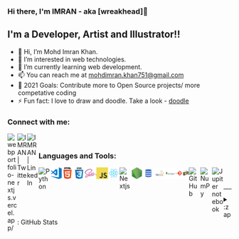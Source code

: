 ### Hi there, I'm IMRAN - aka [wreakhead]👋

## I'm a Developer, Artist and Illustrator!!

- 👋 Hi, I’m Mohd Imran Khan.
- 👀 I’m interested in web technologies.
- 🌱 I’m currently learning web development.
- 📫 You can reach me at mohdimran.khan751@gmail.com
- 🥅 2021 Goals: Contribute more to Open Source projects/ more competative coding
- ⚡ Fun fact: I love to draw and doodle. Take a look - [doodle]

### Connect with me:

[<img align="left" alt="webportfolio-nextjs.vercel.app/" width="22px" src="https://mir-s3-cdn-cf.behance.net/project_modules/source/945b0225337909.563440870421b.png" />][website]
[<img align="left" alt="IMRAN | Twitter" width="22px" src="https://cdn4.iconfinder.com/data/icons/social-media-icons-the-circle-set/48/twitter_circle-512.png" />][twitter]
[<img align="left" alt="IMRAN | LinkedIn" width="26px" src="https://cliply.co/wp-content/uploads/2021/02/372102050_LINKEDIN_ICON_TRANSPARENT_400.gif" />][linkedin]


<br />

### Languages and Tools:

<img align="left" alt="Python" width="26px" src="https://cdn4.iconfinder.com/data/icons/logos-and-brands/512/267_Python_logo-512.png" />
<img align="left" alt="Visual Studio Code" width="26px" src="https://raw.githubusercontent.com/github/explore/80688e429a7d4ef2fca1e82350fe8e3517d3494d/topics/visual-studio-code/visual-studio-code.png" />
<img align="left" alt="HTML5" width="26px" src="https://raw.githubusercontent.com/github/explore/80688e429a7d4ef2fca1e82350fe8e3517d3494d/topics/html/html.png" />
<img align="left" alt="CSS3" width="26px" src="https://raw.githubusercontent.com/github/explore/80688e429a7d4ef2fca1e82350fe8e3517d3494d/topics/css/css.png" />
<img align="left" alt="Sass" width="26px" src="https://raw.githubusercontent.com/github/explore/80688e429a7d4ef2fca1e82350fe8e3517d3494d/topics/sass/sass.png" />
<img align="left" alt="JavaScript" width="26px" src="https://raw.githubusercontent.com/github/explore/80688e429a7d4ef2fca1e82350fe8e3517d3494d/topics/javascript/javascript.png" />
<img align="left" alt="React" width="26px" src="https://raw.githubusercontent.com/github/explore/80688e429a7d4ef2fca1e82350fe8e3517d3494d/topics/react/react.png" />
<img align="left" alt="Nextjs" width="26px" src="https://cdn.auth0.com/blog/logos/nextjs-logo.png" />
<img align="left" alt="Node.js" width="26px" src="https://raw.githubusercontent.com/github/explore/80688e429a7d4ef2fca1e82350fe8e3517d3494d/topics/nodejs/nodejs.png" />
<img align="left" alt="SQL" width="26px" src="https://raw.githubusercontent.com/github/explore/80688e429a7d4ef2fca1e82350fe8e3517d3494d/topics/sql/sql.png" />
<img align="left" alt="MySQL" width="26px" src="https://raw.githubusercontent.com/github/explore/80688e429a7d4ef2fca1e82350fe8e3517d3494d/topics/mysql/mysql.png" />
<img align="left" alt="MongoDB" width="26px" src="https://raw.githubusercontent.com/github/explore/80688e429a7d4ef2fca1e82350fe8e3517d3494d/topics/mongodb/mongodb.png" />
<img align="left" alt="Git" width="26px" src="https://raw.githubusercontent.com/github/explore/80688e429a7d4ef2fca1e82350fe8e3517d3494d/topics/git/git.png" />
<img align="left" alt="GitHub" width="26px" src="https://cdn.icon-icons.com/icons2/2351/PNG/512/logo_github_icon_143196.png" />
<img align="left" alt="NumPy" width="26px" src="https://techscript24.com/wp-content/uploads/2020/10/86498201-a8bd8680-bd39-11ea-9d08-66b610a8dc01.png" />
<img align="left" alt="Jupiter notebook" width="26px" src="https://upload.wikimedia.org/wikipedia/commons/thumb/3/38/Jupyter_logo.svg/1200px-Jupyter_logo.svg.png" />
<br />
<br />

---

<details>
  <summary>:zap: GitHub Stats</summary>

  <!-- <img align="left" alt="wreakhead's GitHub Stats" src="https://github-readme-stats.codestackr.vercel.app/api?username=codeSTACKr&show_icons=true&hide_border=true" /> -->

</details>

[website]: https://webportfolio-nextjs.vercel.app/
[twitter]: https://twitter.com/Imran88466564

[doodle]:https://www.instagram.com/old.notepad/
[linkedin]: https://www.linkedin.com/in/mohd-imran-khan-55045a153
